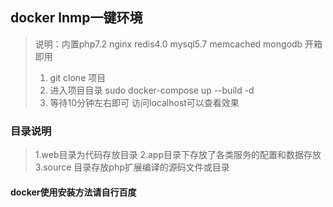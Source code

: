 ## docker lnmp一键环境 ##
> 说明：内置php7.2 nginx redis4.0 mysql5.7 memcached mongodb 开箱即用
>1. git clone 项目
>2. 进入项目目录 sudo docker-compose up --build -d
>3. 等待10分钟左右即可 访问localhost可以查看效果

### 目录说明
>1.web目录为代码存放目录
>2.app目录下存放了各类服务的配置和数据存放
>3.source 目录存放php扩展编译的源码文件或目录

#### docker使用安装方法请自行百度 ####
